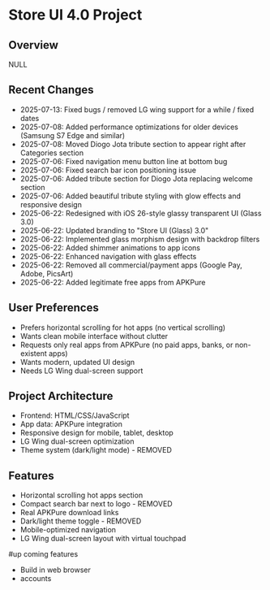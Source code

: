 # Store UI 4.0 Project

## Overview
NULL

## Recent Changes
- 2025-07-13: Fixed bugs / removed LG wing support for a while / fixed dates
- 2025-07-08: Added performance optimizations for older devices (Samsung S7 Edge and similar)
- 2025-07-08: Moved Diogo Jota tribute section to appear right after Categories section
- 2025-07-06: Fixed navigation menu button line at bottom bug
- 2025-07-06: Fixed search bar icon positioning issue
- 2025-07-06: Added tribute section for Diogo Jota replacing welcome section
- 2025-07-06: Added beautiful tribute styling with glow effects and responsive design
- 2025-06-22: Redesigned with iOS 26-style glassy transparent UI (Glass 3.0)
- 2025-06-22: Updated branding to "Store UI (Glass) 3.0"
- 2025-06-22: Implemented glass morphism design with backdrop filters
- 2025-06-22: Added shimmer animations to app icons
- 2025-06-22: Enhanced navigation with glass effects
- 2025-06-22: Removed all commercial/payment apps (Google Pay, Adobe, PicsArt)
- 2025-06-22: Added legitimate free apps from APKPure
## User Preferences
- Prefers horizontal scrolling for hot apps (no vertical scrolling)
- Wants clean mobile interface without clutter
- Requests only real apps from APKPure (no paid apps, banks, or non-existent apps)
- Wants modern, updated UI design
- Needs LG Wing dual-screen support

## Project Architecture
- Frontend: HTML/CSS/JavaScript
- App data: APKPure integration
- Responsive design for mobile, tablet, desktop
- LG Wing dual-screen optimization
- Theme system (dark/light mode) - REMOVED

## Features
- Horizontal scrolling hot apps section
- Compact search bar next to logo - REMOVED
- Real APKPure download links
- Dark/light theme toggle - REMOVED
- Mobile-optimized navigation
- LG Wing dual-screen layout with virtual touchpad

#up coming features
- Build in web browser
- accounts
